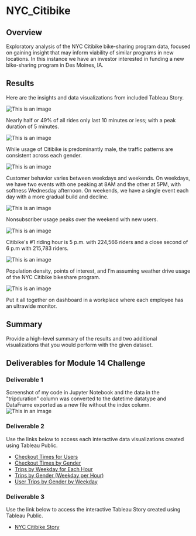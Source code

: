 # NYC_Citibike

## Overview
Exploratory analysis of the NYC Citibike bike-sharing program data, focused on gaining insight that may inform viability of similar programs in new locations. In this instance we have an investor interested in funding a new bike-sharing program in Des Moines, IA. 

## Results
Here are the insights and data visualizations from included Tableau Story.

![This is an image](https://github.com/krisnagoda/NYC_Citibike/blob/630d6d745e9cd3a4770f250b96f300cdb9e1c4d1/mc14-1.png)

Nearly half or 49% of all rides only last 10 minutes or less; with a peak duration of 5 minutes.

![This is an image](https://github.com/krisnagoda/NYC_Citibike/blob/630d6d745e9cd3a4770f250b96f300cdb9e1c4d1/mc14-2.png)

While usage of Citibike is predominantly male, the traffic patterns are consistent across each gender.

![This is an image](https://github.com/krisnagoda/NYC_Citibike/blob/630d6d745e9cd3a4770f250b96f300cdb9e1c4d1/mc14-3.png)

Customer behavior varies between weekdays and weekends. On weekdays, we have two events with one peaking at 8AM and the other at 5PM, with softness Wednesday afternoon. On weekends, we have a single event each day with a more gradual build and decline. 

![This is an image](https://github.com/krisnagoda/NYC_Citibike/blob/630d6d745e9cd3a4770f250b96f300cdb9e1c4d1/mc14-4.png)

Nonsubscriber usage peaks over the weekend with new users.

![This is an image](https://github.com/krisnagoda/NYC_Citibike/blob/630d6d745e9cd3a4770f250b96f300cdb9e1c4d1/mc14-5.png)

Citibike's #1 riding hour is 5 p.m. with 224,566 riders and a close second of 6 p.m with 215,783 riders.

![This is an image](https://github.com/krisnagoda/NYC_Citibike/blob/630d6d745e9cd3a4770f250b96f300cdb9e1c4d1/mc14-6.png)

Population density, points of interest, and I’m assuming weather drive usage of the NYC Citibike bikeshare program.

![This is an image](https://github.com/krisnagoda/NYC_Citibike/blob/17ef99082281caa5cbf019bf2eb35060b169a4c3/mc14-7.png)

Put it all together on dashboard in a workplace where each employee has an ultrawide monitor.

## Summary
Provide a high-level summary of the results and two additional visualizations that you would perform with the given dataset.

## Deliverables for Module 14 Challenge

### Deliverable 1
Screenshot of my code in Jupyter Notebook and the data in the "tripduration" column was converted to the datetime datatype and DataFrame exported as a new file without the index column.
![This in an image](https://github.com/krisnagoda/NYC_Citibike/blob/92ccd83b20360da03cbca01dc29dbda094e34045/Module%2014%20Challenge%20-%20Deliverable%201.png)

### Deliverable 2 
Use the links below to access each interactive data visualizations created using Tableau Public.
 - [Checkout Times for Users](https://public.tableau.com/shared/2YHH2TDNM?:display_count=n&:origin=viz_share_link)
 - [Checkout Times by Gender](https://public.tableau.com/views/Module14Challenge-CheckoutTimesbyGender_16696873281820/CheckoutTimesbyGender?:language=en-US&:display_count=n&:origin=viz_share_link)
 - [Trips by Weekday for Each Hour](https://public.tableau.com/views/Module14Challenge-TripsbyWeekdayforEachHour/TripsbyWeekdayforEachHour?:language=en-US&publish=yes&:display_count=n&:origin=viz_share_link)
 - [Trips by Gender (Weekday per Hour)](https://public.tableau.com/views/Module14Challenge-UserTripsbyGenderbyWeekday_16696953954610/TripsbyGenderWeekdayperHour?:language=en-US&publish=yes&:display_count=n&:origin=viz_share_link)
 - [User Trips by Gender by Weekday](https://public.tableau.com/views/Module14Challenge-UserTripsbyGenderbyWeekday_16696953954610/UserTripsbyGenderbyWeekday?:language=en-US&publish=yes&:display_count=n&:origin=viz_share_link)

### Deliverable 3
Use the link below to access the interactive Tableau Story created using Tableau Public.
 - [NYC Citibike Story](https://public.tableau.com/views/Module14Challenge-NYCCitibikeStory/NYCCitibikeStory?:language=en-US&publish=yes&:display_count=n&:origin=viz_share_link)
